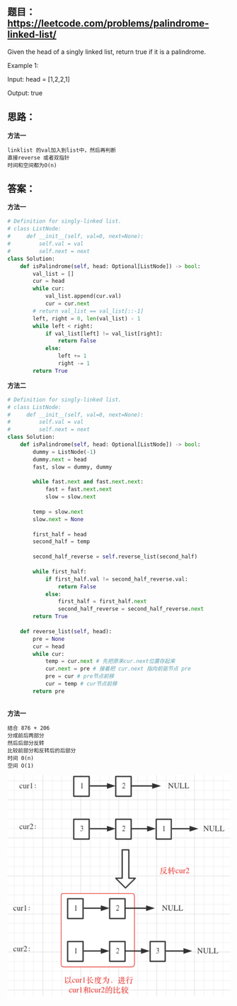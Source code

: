 ## 题目：https://leetcode.com/problems/palindrome-linked-list/

Given the head of a singly linked list, return true if it is a palindrome.

Example 1:

Input: head = [1,2,2,1]

Output: true
## 思路：
**方法一**
```
linklist 的val加入到list中，然后再判断
直接reverse 或者双指针
时间和空间都为O(n)
```

## 答案：
**方法一**
```python
# Definition for singly-linked list.
# class ListNode:
#     def __init__(self, val=0, next=None):
#         self.val = val
#         self.next = next
class Solution:
    def isPalindrome(self, head: Optional[ListNode]) -> bool:
        val_list = []
        cur = head
        while cur:
            val_list.append(cur.val)
            cur = cur.next
        # return val_list == val_list[::-1]
        left, right = 0, len(val_list) - 1
        while left < right:
            if val_list[left] != val_list[right]:
                return False
            else:
                left += 1
                right -= 1
        return True

```

**方法二**
```python
# Definition for singly-linked list.
# class ListNode:
#     def __init__(self, val=0, next=None):
#         self.val = val
#         self.next = next
class Solution:
    def isPalindrome(self, head: Optional[ListNode]) -> bool:
        dummy = ListNode(-1)
        dummy.next = head
        fast, slow = dummy, dummy
        
        while fast.next and fast.next.next:
            fast = fast.next.next
            slow = slow.next
            
        temp = slow.next   
        slow.next = None
        
        first_half = head
        second_half = temp
        
        second_half_reverse = self.reverse_list(second_half)
        
        while first_half:
            if first_half.val != second_half_reverse.val:
                return False
            else:
                first_half = first_half.next
                second_half_reverse = second_half_reverse.next
        return True
        
    def reverse_list(self, head):
        pre = None
        cur = head
        while cur:
            temp = cur.next # 先把原来cur.next位置存起来
            cur.next = pre # 接着把 cur.next 指向前驱节点 pre
            pre = cur # pre节点前移
            cur = temp # cur节点前移
        return pre
             

```
**方法一**
```
结合 876 + 206
分成前后两部分
然后后部分反转
比较前部分和反转后的后部分
时间 0(n)
空间 O(1)
```
![a](https://github.com/SSRRBB/Leetcode/blob/main/Images/310.png)
